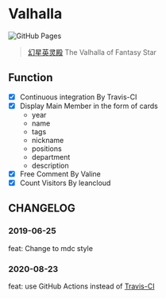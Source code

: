 # Valhalla

![GitHub Pages](https://github.com/Fantasy-Star/valhalla/workflows/GitHub%20Pages/badge.svg)

> [幻星英灵殿](https://fantasy-star.github.io/valhalla/) The Valhalla of Fantasy Star

## Function

- [x] Continuous integration By Travis-CI
- [x] Display Main Member in the form of cards
  - year
  - name
  - tags
  - nickname
  - positions
  - department
  - description
- [x] Free Comment By Valine
- [x] Count Visitors By leancloud

## CHANGELOG

### 2019-06-25

feat: Change to mdc style

### 2020-08-23

feat: use GitHub Actions instead of [Travis-CI](https://www.travis-ci.org/Fantasy-Star/valhalla)
